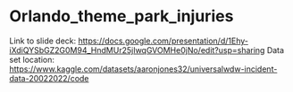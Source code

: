 # Orlando_theme_park_injuries

Link to slide deck: https://docs.google.com/presentation/d/1Ehy-iXdiQYSbGZ2G0M94_HndMUr25jIwqGVOMHe0jNo/edit?usp=sharing
Data set location: https://www.kaggle.com/datasets/aaronjones32/universalwdw-incident-data-20022022/code
